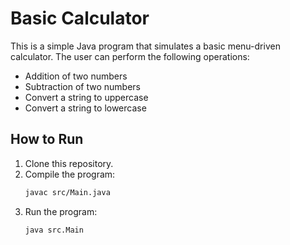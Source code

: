 # Basic Calculator

This is a simple Java program that simulates a basic menu-driven calculator. The user can perform the following operations:

- Addition of two numbers
- Subtraction of two numbers
- Convert a string to uppercase
- Convert a string to lowercase

## How to Run

1. Clone this repository.
2. Compile the program:
   ```bash
   javac src/Main.java
3. Run the program:
   ```bash
   java src.Main